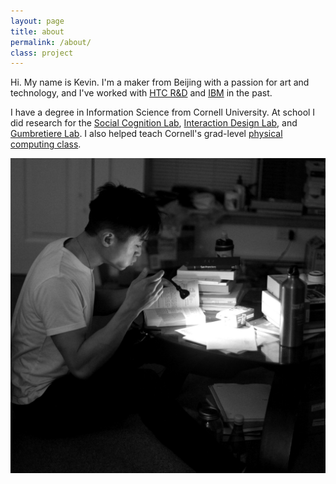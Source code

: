 ```yaml
---
layout: page
title: about
permalink: /about/
class: project
---
```

<!-- 
Hello, my name is Kevin. I was an intern at IBM Design, and I've recently graduated from Cornell.  At school I TA'ed the physical computing class, [INFO4320](http://www.cornell.edu/video/rapid-prototyping-students-demo-inventions-sciencenter), where we built things with code, circuits and a willingness to make mistakes.

<img src="/img/me.jpeg" class="me"> -->
<div class="contain">

<div class="row">
<!-- <div class="col-md-9">

<h2 class="page-title">
Kevin is a digital product designer.</h2>
</div>-->
<div class="col-md-4">
<p> 
Hi. My name is Kevin. I'm a maker from Beijing with a passion for art and technology, and I've worked with 
<a href="http://gizmodo.com/5053464/htcs-magic-labs/">HTC R&D</a> and
<a href="http://www.ibm.com/design/">IBM</a> in the past.
</p> 
<p>I have a degree in Information Science from Cornell University. At school I did research for the <a href="http://dsclab.cornell.edu/">Social Cognition Lab</a>, <a href="http://idl.cornell.edu/">Interaction Design Lab</a>, and <a href="https://www.cs.cornell.edu/~francois/">Gumbretiere Lab</a>. I also helped teach Cornell's grad-level <a href="http://www.cornell.edu/video/rapid-prototyping-students-demo-inventions-sciencenter">physical computing class</a>.</p>
</div>
</div>
<div class="row">

<div class="col-md-4 col-md-offset-8">

<img src="/img/portrait.jpg">

</div>
</div>

<!-- 
<p>Site built on Jekyll with a little help from <a href="http://paperjs.org/">paper.js</a> and <a href="http://d3js.org">d3.js</a></p>
 -->

<!-- </div>
<h2 class="page-title">I'm a front-end-developer with a design slant.</h2>

Hi. My name is Kevin. I'm a maker from Beijing with a passion for art and technology, who has worked with with 
[HTC R&D](http://gizmodo.com/5053464/htcs-magic-labs/) and
[IBM](http://www.ibm.com/design/) in the past.

I graduated from Cornell University in January 2017 with a degree in Information Science. At school I was a research assistant for the [Performance Apparel Lab](http://performancewear.human.cornell.edu/), [Development of Social Cognition Lab](http://dsclab.cornell.edu/), [Healthy Aging Lab](http://www.human.cornell.edu/hd/healthyaging/), [Interaction Design Lab](http://idl.cornell.edu/) and [Guimbretière Lab](https://www.cs.cornell.edu/~francois/).<!--  I've also done web dev gigs for the [Research Division](https://research.cornell.edu/research-division) and [College of Engineering](https://www.engineering.cornell.edu/). I TA'd Cornell's physical computing class, [INFO4320](http://www.cornell.edu/video/rapid-prototyping-students-demo-inventions-sciencenter), where we built things with code, circuits, and a willingness to make mistakes.


</div> -->

